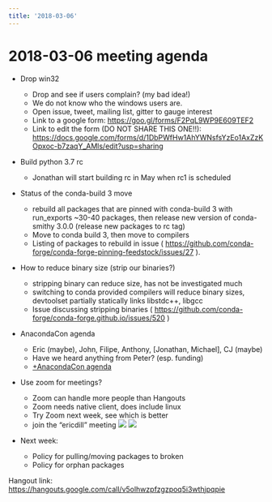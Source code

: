 ```yaml
---
title: '2018-03-06'
---
```

# 2018-03-06 meeting agenda

- Drop win32
    - Drop and see if users complain? (my bad idea!)
    - We do not know who the windows users are.
    - Open issue, tweet, mailing list, gitter to gauge interest 
    - Link to a google form: https://goo.gl/forms/F2PqL9WP9E609TEF2
    - Link to edit the form (DO NOT SHARE THIS ONE!!): https://docs.google.com/forms/d/1DbPWfHw1AhYWNsfsYzEo1AxZzKOpxoc-b7zaqY_AMls/edit?usp=sharing
- Build python 3.7 rc
    - Jonathan will start building rc in May when rc1 is scheduled
- Status of the conda-build 3 move
    - rebuild all packages that are pinned with conda-build 3 with run_exports ~30-40 packages, then release new version of conda-smithy 3.0.0 (release new packages to rc tag)
    - Move to conda build 3, then move to compilers
    - Listing of packages to rebuild in issue ( https://github.com/conda-forge/conda-forge-pinning-feedstock/issues/27 ).
- How to reduce binary size (strip our binaries?)
    - stripping binary can reduce size, has not be investigated much
    - switching to conda provided compilers will reduce binary sizes, devtoolset partially statically links libstdc++, libgcc 
    - Issue discussing stripping binaries ( https://github.com/conda-forge/conda-forge.github.io/issues/520 )
- AnacondaCon agenda
    - Eric (maybe), John, Filipe, Anthony, [Jonathan, Michael], CJ (maybe)
    - Have we heard anything from Peter? (esp. funding)
    - [+AnacondaCon agenda](https://paper.dropbox.com/doc/AnacondaCon-agenda-uBSJ4E3ZOVWMkej0w6zfe) 
- Use zoom for meetings?
    - Zoom can handle more people than Hangouts
    - Zoom needs native client, does include linux
    - Try Zoom next week, see which is better
    - join the “ericdill” meeting
![](https://d2mxuefqeaa7sj.cloudfront.net/s_57464F4B7415C9BBE96DB47EA828626069A32FB50D4583E364666C6B96187A80_1520365117191_Screen+Shot+2018-03-06+at+2.34.23+PM.png)
![](https://d2mxuefqeaa7sj.cloudfront.net/s_57464F4B7415C9BBE96DB47EA828626069A32FB50D4583E364666C6B96187A80_1520365117172_Screen+Shot+2018-03-06+at+2.34.32+PM.png)

- Next week: 
    - Policy for pulling/moving packages to broken
    - Policy for orphan packages


Hangout link: 
https://hangouts.google.com/call/v5olhwzpfzgzpoq5i3wthjpqpie

